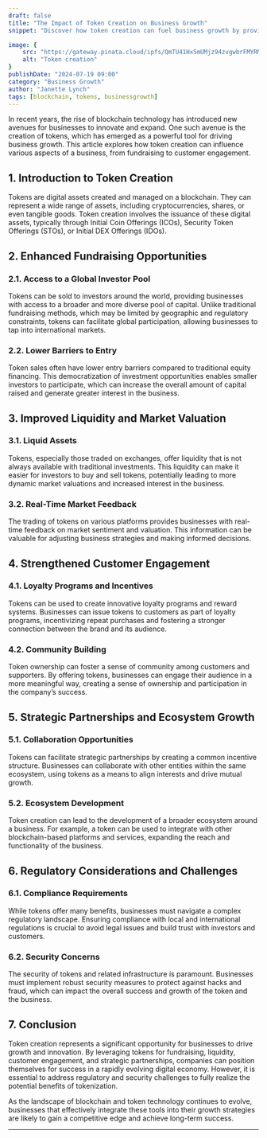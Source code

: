 ```yaml
---
draft: false
title: "The Impact of Token Creation on Business Growth"
snippet: "Discover how token creation can fuel business growth by providing new fundraising opportunities, enhancing liquidity, and boosting customer engagement. Understand the advantages of global investor reach, real-time market insights, and innovative loyalty programs."

image: {
    src: "https://gateway.pinata.cloud/ipfs/QmTU41Hx5mUMjz94zvgwbrFMYRMoUPQNcdVte5Qy9MB3dp",
    alt: "Token creation"
}
publishDate: "2024-07-19 09:00"
category: "Business Growth"
author: "Janette Lynch"
tags: [blockchain, tokens, businessgrowth]
---
```


In recent years, the rise of blockchain technology has introduced new avenues for businesses to innovate and expand. One such avenue is the creation of tokens, which has emerged as a powerful tool for driving business growth. This article explores how token creation can influence various aspects of a business, from fundraising to customer engagement.

## 1. Introduction to Token Creation

Tokens are digital assets created and managed on a blockchain. They can represent a wide range of assets, including cryptocurrencies, shares, or even tangible goods. Token creation involves the issuance of these digital assets, typically through Initial Coin Offerings (ICOs), Security Token Offerings (STOs), or Initial DEX Offerings (IDOs).

## 2. Enhanced Fundraising Opportunities

### 2.1. Access to a Global Investor Pool

Tokens can be sold to investors around the world, providing businesses with access to a broader and more diverse pool of capital. Unlike traditional fundraising methods, which may be limited by geographic and regulatory constraints, tokens can facilitate global participation, allowing businesses to tap into international markets.

### 2.2. Lower Barriers to Entry

Token sales often have lower entry barriers compared to traditional equity financing. This democratization of investment opportunities enables smaller investors to participate, which can increase the overall amount of capital raised and generate greater interest in the business.

## 3. Improved Liquidity and Market Valuation

### 3.1. Liquid Assets

Tokens, especially those traded on exchanges, offer liquidity that is not always available with traditional investments. This liquidity can make it easier for investors to buy and sell tokens, potentially leading to more dynamic market valuations and increased interest in the business.

### 3.2. Real-Time Market Feedback

The trading of tokens on various platforms provides businesses with real-time feedback on market sentiment and valuation. This information can be valuable for adjusting business strategies and making informed decisions.

## 4. Strengthened Customer Engagement

### 4.1. Loyalty Programs and Incentives

Tokens can be used to create innovative loyalty programs and reward systems. Businesses can issue tokens to customers as part of loyalty programs, incentivizing repeat purchases and fostering a stronger connection between the brand and its audience.

### 4.2. Community Building

Token ownership can foster a sense of community among customers and supporters. By offering tokens, businesses can engage their audience in a more meaningful way, creating a sense of ownership and participation in the company’s success.

## 5. Strategic Partnerships and Ecosystem Growth

### 5.1. Collaboration Opportunities

Tokens can facilitate strategic partnerships by creating a common incentive structure. Businesses can collaborate with other entities within the same ecosystem, using tokens as a means to align interests and drive mutual growth.

### 5.2. Ecosystem Development

Token creation can lead to the development of a broader ecosystem around a business. For example, a token can be used to integrate with other blockchain-based platforms and services, expanding the reach and functionality of the business.

## 6. Regulatory Considerations and Challenges

### 6.1. Compliance Requirements

While tokens offer many benefits, businesses must navigate a complex regulatory landscape. Ensuring compliance with local and international regulations is crucial to avoid legal issues and build trust with investors and customers.

### 6.2. Security Concerns

The security of tokens and related infrastructure is paramount. Businesses must implement robust security measures to protect against hacks and fraud, which can impact the overall success and growth of the token and the business.

## 7. Conclusion

Token creation represents a significant opportunity for businesses to drive growth and innovation. By leveraging tokens for fundraising, liquidity, customer engagement, and strategic partnerships, companies can position themselves for success in a rapidly evolving digital economy. However, it is essential to address regulatory and security challenges to fully realize the potential benefits of tokenization.

As the landscape of blockchain and token technology continues to evolve, businesses that effectively integrate these tools into their growth strategies are likely to gain a competitive edge and achieve long-term success.

---

